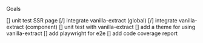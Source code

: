 Goals

[] unit test SSR page
[/] integrate vanilla-extract (global)
[/] integrate vanilla-extract (component)
[] unit test with vanilla-extract
[] add a theme for using vanilla-extract
[] add playwright for e2e
[] add code coverage report